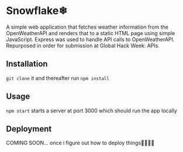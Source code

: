 # Snowflake❄
A simple web application that fetches weather information from the OpenWeatherAPI and renders that to a static HTML page using simple JavaScript. Express was used to handle API calls to OpenWeatherAPI. Repurposed in order for submission at Global Hack Week: APIs.

## Installation
 ```git clone``` it and thereafter run ```npm install```

## Usage
```npm start``` starts a server at port 3000 which should run the app locally

## Deployment
COMING SOON... once i figure out how to deploy things🏃‍♂️🏃‍♂️